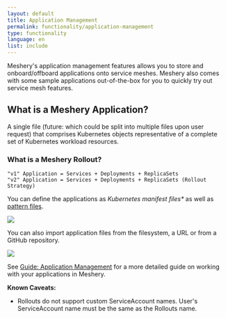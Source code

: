 ```yaml
---
layout: default
title: Application Management
permalink: functionality/application-management
type: functionality
language: en
list: include
---
```


Meshery's application management features allows you to store and onboard/offboard applications onto service meshes. Meshery also comes with some sample applications out-of-the-box for you to quickly try out service mesh features.

## What is a Meshery Application?

A single file (future: which could be split into multiple files upon user request) that comprises Kubernetes objects representative of a complete set of Kubernetes workload resources. 

### What is a Meshery Rollout?
	"v1" Application = Services + Deployments + ReplicaSets
	"v2" Application = Services + Deployments + ReplicaSets (Rollout Strategy) 


You can define the applications as _Kubernetes manifest files\*_ as well as [pattern files](./patterns.md).

<img src="{{ site.baseurl }}/assets/img/configuration-management/meshery-applications-seeded.png" />

You can also import application files from the filesystem, a URL or from a GitHub repository.

<img src="{{ site.baseurl }}/assets/img/configuration-management/meshery-applications.png" />

See [Guide: Application Management]() for a more detailed guide on working with your applications in Meshery.

**Known Caveats:**
- Rollouts do not support custom ServiceAccount names. User's ServiceAccount name must be the same as the Rollouts name.
